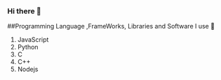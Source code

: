 ### Hi there 👋


##Programming Language ,FrameWorks, Libraries and Software I use 📝
1. JavaScript
2. Python
3. C
4. C++
5. Nodejs

